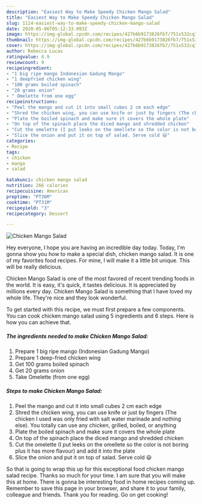 ```yaml
---
description: "Easiest Way to Make Speedy Chicken Mango Salad"
title: "Easiest Way to Make Speedy Chicken Mango Salad"
slug: 1114-easiest-way-to-make-speedy-chicken-mango-salad
date: 2020-05-06T05:12:33.093Z
image: https://img-global.cpcdn.com/recipes/427b6b9173826fb7/751x532cq70/chicken-mango-salad-recipe-main-photo.jpg
thumbnail: https://img-global.cpcdn.com/recipes/427b6b9173826fb7/751x532cq70/chicken-mango-salad-recipe-main-photo.jpg
cover: https://img-global.cpcdn.com/recipes/427b6b9173826fb7/751x532cq70/chicken-mango-salad-recipe-main-photo.jpg
author: Rebecca Lucas
ratingvalue: 4.9
reviewcount: 9
recipeingredient:
- "1 big ripe mango Indonesian Gadung Mango"
- "1 deepfried chicken wing"
- "100 grams boiled spinach"
- "20 grams onion"
- " Omelette from one egg"
recipeinstructions:
- "Peel the mango and cut it into small cubes 2 cm each edge"
- "Shred the chicken wing, you can use knife or just by fingers (The chicken I used was only fried with salt water marinade and nothing else). You totally can use any chicken, grilled, boiled, or anything"
- "Plate the boiled spinach and make sure it covers the whole plate"
- "On top of the spinach place the diced mango and shredded chicken"
- "Cut the omelette (I put leeks on the omellete so the color is not boring plus it has more flavour) and add it into the plate"
- "Slice the onion and put it on top of salad. Serve cold 😃"
categories:
- Recipe
tags:
- chicken
- mango
- salad

katakunci: chicken mango salad 
nutrition: 266 calories
recipecuisine: American
preptime: "PT36M"
cooktime: "PT31M"
recipeyield: "3"
recipecategory: Dessert

---
```



![Chicken Mango Salad](https://img-global.cpcdn.com/recipes/427b6b9173826fb7/751x532cq70/chicken-mango-salad-recipe-main-photo.jpg)

Hey everyone, I hope you are having an incredible day today. Today, I'm gonna show you how to make a special dish, chicken mango salad. It is one of my favorites food recipes. For mine, I will make it a little bit unique. This will be really delicious.



Chicken Mango Salad is one of the most favored of recent trending foods in the world. It is easy, it's quick, it tastes delicious. It is appreciated by millions every day. Chicken Mango Salad is something that I have loved my whole life. They're nice and they look wonderful.


To get started with this recipe, we must first prepare a few components. You can cook chicken mango salad using 5 ingredients and 6 steps. Here is how you can achieve that.

<!--inarticleads1-->

##### The ingredients needed to make Chicken Mango Salad:

1. Prepare 1 big ripe mango (Indonesian Gadung Mango)
1. Prepare 1 deep-fried chicken wing
1. Get 100 grams boiled spinach
1. Get 20 grams onion
1. Take  Omelette (from one egg)




<!--inarticleads2-->

##### Steps to make Chicken Mango Salad:

1. Peel the mango and cut it into small cubes 2 cm each edge
1. Shred the chicken wing, you can use knife or just by fingers (The chicken I used was only fried with salt water marinade and nothing else). You totally can use any chicken, grilled, boiled, or anything
1. Plate the boiled spinach and make sure it covers the whole plate
1. On top of the spinach place the diced mango and shredded chicken
1. Cut the omelette (I put leeks on the omellete so the color is not boring plus it has more flavour) and add it into the plate
1. Slice the onion and put it on top of salad. Serve cold 😃




So that is going to wrap this up for this exceptional food chicken mango salad recipe. Thanks so much for your time. I am sure that you will make this at home. There is gonna be interesting food in home recipes coming up. Remember to save this page in your browser, and share it to your family, colleague and friends. Thank you for reading. Go on get cooking!

